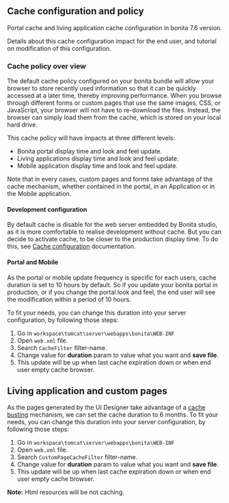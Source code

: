 ## Cache configuration and policy 

Portal cache and living application cache configuration in bonita 7.6 version. 

Details about this cache configuration impact for the end user, and tutorial on modification of this configuration.

### Cache policy over view
 
The default cache policy configured on your bonita bundle will allow your browser to store recently used information so that
it can be quickly accessed at a later time, thereby improving performance.
When you browse through different forms or custom pages that use the same images, CSS, or JavaScript, your browser will not have to re-download the files. 
Instead, the browser can simply load them from the cache, which is stored on your local hard drive.
 
This cache policy will have impacts at three different levels:
- Bonita portal display time and look and feel update.
- Living applications display time and look and feel update.
- Mobile application display time and look and feel update.

Note that in every cases, custom pages and forms take advantage of the cache mechanism, whether contained in the portal,
 in an Application or in the Mobile application.  

#### Development configuration
 
By default cache is disable for the web server embedded by Bonita studio, as it is more comfortable to realise development without cache. 
But you can decide to activate cache, to be closer to the production display time. To do this, 
see [Cache configuration](bonita-bpm-studio-installation.md#enable_cache) documentation.

<a id="portal_and_mobile" />

#### Portal and Mobile

As the portal or mobile update frequency is specific for each users, cache duration is set to 10 hours by default. So if you update your bonita portal in production, or if you change the portal look and feel,
the end user will see the modification within a period of 10 hours.

To fit your needs, you can change this duration into your server configuration, by following those steps:
 
1. Go in `workspace\tomcat\server\webapps\bonita\WEB-INF`
2. Open `web.xml` file.
3. Search `CacheFilter` filter-name.
4. Change value for **duration** param to value what you want and **save file**.
5. This update will be up when last cache expiration down or when end user empty cache browser.

## Living application and custom pages  

As the pages generated by the UI Designer take advantage of a [cache busting](live-update.md#cache_busting) mechanism, we can set the 
cache duration to 6 months.
To fit your needs, you can change this duration into your server configuration, by following those steps:

1. Go in `workspace\tomcat\server\webapps\bonita\WEB-INF`
2. Open `web.xml` file.
3. Search `CustomPageCacheFilter` filter-name.
4. Change value for **duration** param to value what you want and **save file**.
5. This update will be up when last cache expiration down or when end user empty cache browser.

**Note:** Html resources will be not caching.
